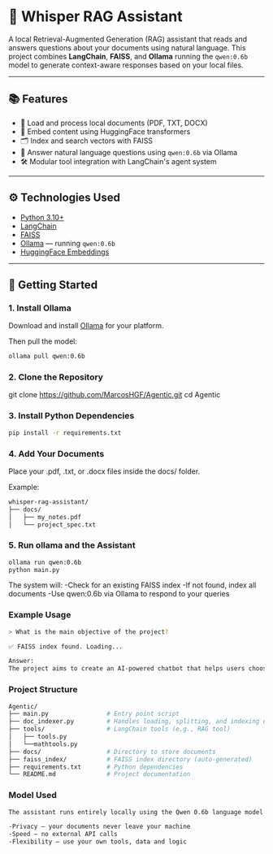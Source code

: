 # 🧠 Whisper RAG Assistant

A local Retrieval-Augmented Generation (RAG) assistant that reads and answers questions about your documents using natural language. This project combines **LangChain**, **FAISS**, and **Ollama** running the `qwen:0.6b` model to generate context-aware responses based on your local files.

---

## 📚 Features

- 📄 Load and process local documents (PDF, TXT, DOCX)
- 🧠 Embed content using HuggingFace transformers
- 🗂️ Index and search vectors with FAISS
- 🤖 Answer natural language questions using `qwen:0.6b` via Ollama
- 🛠️ Modular tool integration with LangChain's agent system

---

## ⚙️ Technologies Used

- [Python 3.10+](https://www.python.org)
- [LangChain](https://github.com/langchain-ai/langchain)
- [FAISS](https://github.com/facebookresearch/faiss)
- [Ollama](https://ollama.com) — running `qwen:0.6b`
- [HuggingFace Embeddings](https://huggingface.co/sentence-transformers/all-MiniLM-L6-v2)

---

## 🚀 Getting Started

### 1. Install Ollama

Download and install [Ollama](https://ollama.com/download) for your platform.

Then pull the model:

```bash
ollama pull qwen:0.6b
```

### 2. Clone the Repository
git clone https://github.com/MarcosHGF/Agentic.git
cd Agentic

### 3. Install Python Dependencies
```bash
pip install -r requirements.txt
```

### 4. Add Your Documents
Place your .pdf, .txt, or .docx files inside the docs/ folder.

Example:
```bash
whisper-rag-assistant/
├── docs/
│   ├── my_notes.pdf
│   └── project_spec.txt
```

### 5. Run ollama and the Assistant
```bash
ollama run qwen:0.6b
python main.py
```

The system will:
-Check for an existing FAISS index
-If not found, index all documents
-Use qwen:0.6b via Ollama to respond to your queries

### Example Usage
```bash
> What is the main objective of the project?

✅ FAISS index found. Loading...

Answer:
The project aims to create an AI-powered chatbot that helps users choose items based on preferences, occasion, and mood. It combines computer vision with natural language processing for personalized recommendations.
```
### Project Structure
```bash
Agentic/
├── main.py                # Entry point script
├── doc_indexer.py         # Handles loading, splitting, and indexing documents
├── tools/                 # LangChain tools (e.g., RAG tool)
│   ├── tools.py           
│   └──mathtools.py
├── docs/                  # Directory to store documents
├── faiss_index/           # FAISS index directory (auto-generated)
├── requirements.txt       # Python dependencies
└── README.md              # Project documentation
```

### Model Used
```bash
The assistant runs entirely locally using the Qwen 0.6b language model via Ollama. This ensures:

-Privacy — your documents never leave your machine
-Speed — no external API calls
-Flexibility — use your own tools, data and logic
```